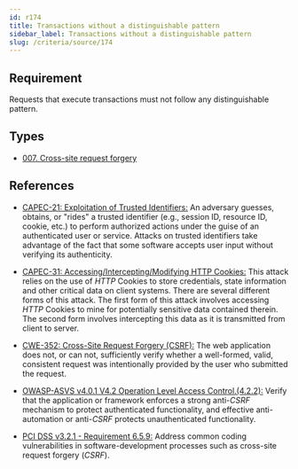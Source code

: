 ```yaml
---
id: r174
title: Transactions without a distinguishable pattern
sidebar_label: Transactions without a distinguishable pattern
slug: /criteria/source/174
---
```


## Requirement

Requests that execute transactions must not follow any
distinguishable pattern.

## Types

- [007. Cross-site request forgery](https://docs.fluidattacks.com/types/007)

## References

- [CAPEC-21: Exploitation of Trusted Identifiers:](http://capec.mitre.org/data/definitions/21.html)
An adversary guesses, obtains, or "rides" a trusted identifier
(e.g., session ID, resource ID, cookie, etc.) to perform authorized actions
under the guise of an authenticated user or service.
Attacks on trusted identifiers take advantage of the fact that some software
accepts user input without verifying its authenticity.

- [CAPEC-31: Accessing/Intercepting/Modifying HTTP Cookies:](http://capec.mitre.org/data/definitions/31.html)
This attack relies on the use of *HTTP* Cookies to store credentials,
state information and other critical data on client systems.
There are several different forms of this attack.
The first form of this attack involves accessing *HTTP* Cookies to mine for
potentially sensitive data contained therein.
The second form involves intercepting this data as it is transmitted from
client to server.

- [CWE-352: Cross-Site Request Forgery (CSRF):](https://cwe.mitre.org/data/definitions/352.html)
The web application does not, or can not, sufficiently verify whether a
well-formed, valid, consistent request was intentionally provided by the user
who submitted the request.

- [OWASP-ASVS v4.0.1 V4.2 Operation Level Access Control.(4.2.2):](https://owasp.org/www-project-application-security-verification-standard/)
Verify that the application or framework enforces a strong anti-*CSRF*
mechanism to protect authenticated functionality,
and effective anti-automation or anti-*CSRF* protects unauthenticated
functionality.

- [PCI DSS v3.2.1 - Requirement 6.5.9:](https://www.pcisecuritystandards.org/documents/PCI_DSS_v3-2-1.pdf)
Address common coding vulnerabilities in software-development processes such as
cross-site request forgery (*CSRF*).
